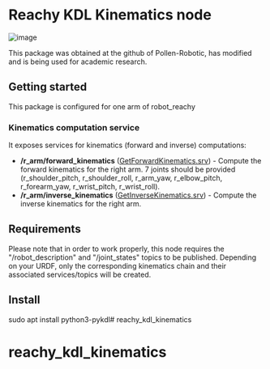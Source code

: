 # Reachy KDL Kinematics node

![image](https://github.com/gabriel1git/reachy_kdl_kinematics/assets/86564054/8149cf94-79a1-4c34-ae88-264f95f2fd5d)

This package was obtained at the github of Pollen-Robotic, has modified and is being used for academic research.

## Getting started

This package is configured for one arm of robot_reachy

### Kinematics computation service

It exposes services for kinematics (forward and inverse) computations:

* **/r_arm/forward_kinematics** ([GetForwardKinematics.srv](../reachy_msgs/srv/GetForwardKinematics.srv)) - Compute the forward kinematics for the right arm. 7 joints should be provided (r_shoulder_pitch, r_shoulder_roll, r_arm_yaw, r_elbow_pitch, r_forearm_yaw, r_wrist_pitch, r_wrist_roll).
* **/r_arm/inverse_kinematics** ([GetInverseKinematics.srv](../reachy_msgs/srv/GetInverseKinematics.srv)) - Compute the inverse kinematics for the right arm.

## Requirements

Please note that in order to work properly, this node requires the "/robot_description" and "/joint_states" topics to be published. Depending on your URDF, only the corresponding kinematics chain and their associated services/topics will be created.

## Install

sudo apt install python3-pykdl# reachy_kdl_kinematics
# reachy_kdl_kinematics


